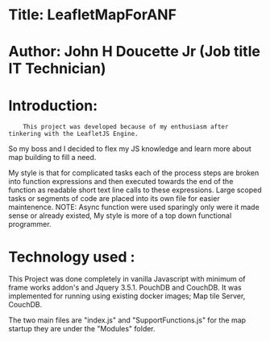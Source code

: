 # Title: LeafletMapForANF
# Author: John H Doucette Jr (Job title IT Technician)
#
# Introduction:
        This project was developed because of my enthusiasm after tinkering with the LeafletJS Engine.
 So my boss and I decided to flex my JS knowledge and learn more about map building to fill a need.
 
 My style is that for complicated tasks each of the process steps are broken into function expressions
 and then executed towards the end of the function as readable short text line calls to these expressions.
 Large scoped tasks or segments of code are placed into its own file for easier maintenence.
 NOTE: Async function were used sparingly only were it made sense or already existed, My style is more of a
       top down functional programmer.

# Technology used : 
This Project was done completely in vanilla Javascript with minimum of frame works addon's and Jquery 3.5.1.
PouchDB and CouchDB. It was implemented for running using existing docker images; Map tile Server, CouchDB.
 
 The two main files are "index.js" and "SupportFunctions.js" for the map startup they are under the
 "Modules" folder.
